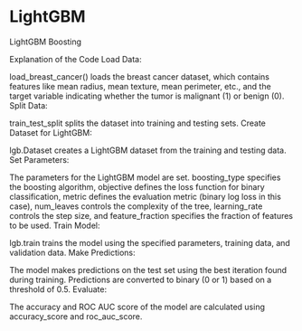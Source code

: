 # LightGBM
LightGBM Boosting

Explanation of the Code
Load Data:

load_breast_cancer() loads the breast cancer dataset, which contains features like mean radius, mean texture, mean perimeter, etc., and the target variable indicating whether the tumor is malignant (1) or benign (0).
Split Data:

train_test_split splits the dataset into training and testing sets.
Create Dataset for LightGBM:

lgb.Dataset creates a LightGBM dataset from the training and testing data.
Set Parameters:

The parameters for the LightGBM model are set. boosting_type specifies the boosting algorithm, objective defines the loss function for binary classification, metric defines the evaluation metric (binary log loss in this case), num_leaves controls the complexity of the tree, learning_rate controls the step size, and feature_fraction specifies the fraction of features to be used.
Train Model:

lgb.train trains the model using the specified parameters, training data, and validation data.
Make Predictions:

The model makes predictions on the test set using the best iteration found during training.
Predictions are converted to binary (0 or 1) based on a threshold of 0.5.
Evaluate:

The accuracy and ROC AUC score of the model are calculated using accuracy_score and roc_auc_score.

